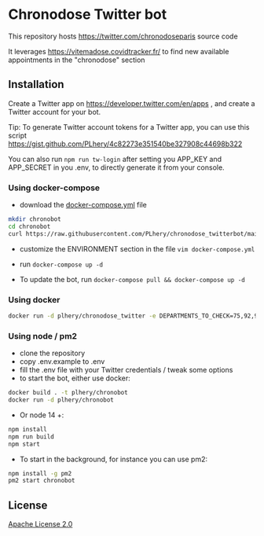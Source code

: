 # Chronodose Twitter bot

This repository hosts https://twitter.com/chronodoseparis source code

It leverages https://vitemadose.covidtracker.fr/ to find new available appointments in the "chronodose" section

## Installation

Create a Twitter app on https://developer.twitter.com/en/apps , and create a Twitter account for your bot.

Tip: To generate Twitter account tokens for a Twitter app, you can use this script https://gist.github.com/PLhery/4c82273e351540be327908c44698b322

You can also run `npm run tw-login` after setting you APP_KEY and APP_SECRET in you .env, to directly generate it from your console.

### Using docker-compose

- download the [docker-compose.yml](docker-compose.yml) file

```bash
mkdir chronobot
cd chronobot
curl https://raw.githubusercontent.com/PLhery/chronodose_twitterbot/main/docker-compose.yml -o docker-compose.yml
```

- customize the ENVIRONMENT section in the file `vim docker-compose.yml`

- run `docker-compose up -d`
- To update the bot, run `docker-compose pull && docker-compose up -d`

### Using docker

```bash
docker run -d plhery/chronodose_twitter -e DEPARTMENTS_TO_CHECK=75,92,93,94 -e APP_KEY=XXXX -e APP_SECRET=XXXX -e ACCESS_TOKEN=XXXX -e ACCESS_SECRET=XXXX
```

### Using node / pm2

- clone the repository
- copy .env.example to .env
- fill the .env file with your Twitter credentials / tweak some options
- to start the bot, either use docker:

```bash
docker build . -t plhery/chronobot
docker run -d plhery/chronobot
```

- Or node 14 +:

```bash
npm install
npm run build
npm start
```

- To start in the background, for instance you can use pm2:

```bash
npm install -g pm2
pm2 start chronobot
```

## License

[Apache License 2.0](https://choosealicense.com/licenses/apache-2.0/)
